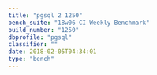 ```yaml
---
title: "pgsql 2 1250"
bench_suite: "18w06 CI Weekly Benchmark"
build_number: "1250"
dbprofile: "pgsql"
classifier: ""
date: 2018-02-05T04:34:01
type: "bench"
---
```

